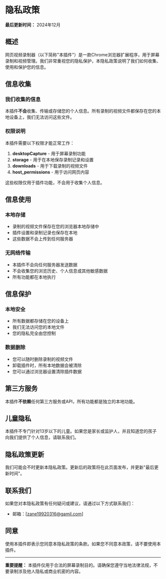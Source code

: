 # 隐私政策

**最后更新时间：** 2024年12月

## 概述

网页视频录制器（以下简称"本插件"）是一款Chrome浏览器扩展程序，用于屏幕录制和视频管理。我们非常重视您的隐私保护，本隐私政策说明了我们如何收集、使用和保护您的信息。

## 信息收集

### 我们收集的信息

本插件**不会**收集、传输或存储您的个人信息。所有录制的视频文件都保存在您的本地设备上，我们无法访问这些文件。

### 权限说明

本插件需要以下权限才能正常工作：

1. **desktopCapture** - 用于屏幕录制功能
2. **storage** - 用于在本地保存录制记录和设置
3. **downloads** - 用于下载录制的视频文件
4. **host_permissions** - 用于访问网页内容

这些权限仅用于插件功能，不会用于收集个人信息。

## 信息使用

### 本地存储

- 录制的视频文件保存在您的浏览器本地存储中
- 插件设置和录制记录也保存在本地
- 这些数据不会上传到任何服务器

### 无网络传输

- 本插件不会向任何服务器发送数据
- 不会收集您的浏览历史、个人信息或其他敏感数据
- 所有功能都在本地执行

## 信息保护

### 本地安全

- 所有数据都存储在您的设备上
- 我们无法访问您的本地文件
- 您的隐私完全由您控制

### 数据删除

- 您可以随时删除录制的视频文件
- 卸载插件时，所有本地数据会被清除
- 您可以通过浏览器设置清除插件数据

## 第三方服务

本插件**不依赖**任何第三方服务或API，所有功能都是独立的本地功能。

## 儿童隐私

本插件不专门针对13岁以下的儿童。如果您是家长或监护人，并且知道您的孩子向我们提供了个人信息，请联系我们。

## 隐私政策更新

我们可能会不时更新本隐私政策。更新后的政策将在此页面发布，并更新"最后更新时间"。

## 联系我们

如果您对本隐私政策有任何疑问或建议，请通过以下方式联系我们：

- 邮箱：[zane19920316@gamil.com]

## 同意

使用本插件即表示您同意本隐私政策的条款。如果您不同意本政策，请不要使用本插件。

---

**重要提醒：** 本插件仅用于合法的屏幕录制目的。请确保您遵守当地法律法规，不要录制涉及他人隐私或商业机密的内容。 